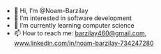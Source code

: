 - 👋 Hi, I’m @Noam-Barzilay
- 👀 I’m interested in software development
- 🌱 I’m currently learning computer science
- 📫 How to reach me: barzilay460@gmail.com, www.linkedin.com/in/noam-barzilay-734247280

<!---
Noam-Barzilay/Noam-Barzilay is a ✨ special ✨ repository because its `README.md` (this file) appears on your GitHub profile.
You can click the Preview link to take a look at your changes.
--->

